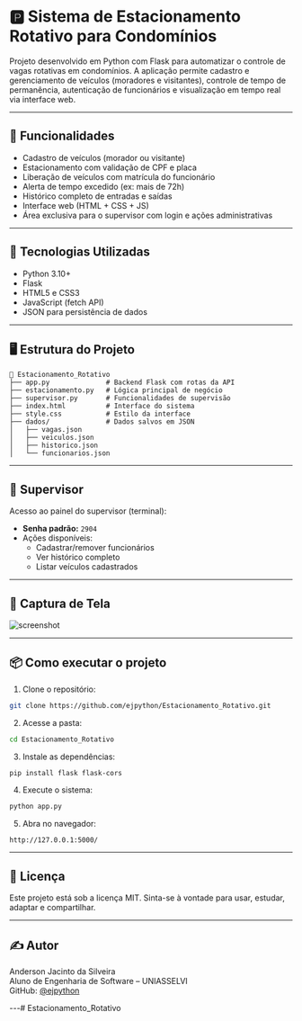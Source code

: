 # 🅿️ Sistema de Estacionamento Rotativo para Condomínios

Projeto desenvolvido em Python com Flask para automatizar o controle de vagas rotativas em condomínios. A aplicação permite cadastro e gerenciamento de veículos (moradores e visitantes), controle de tempo de permanência, autenticação de funcionários e visualização em tempo real via interface web.

---

## 🚀 Funcionalidades

- Cadastro de veículos (morador ou visitante)
- Estacionamento com validação de CPF e placa
- Liberação de veículos com matrícula do funcionário
- Alerta de tempo excedido (ex: mais de 72h)
- Histórico completo de entradas e saídas
- Interface web (HTML + CSS + JS)
- Área exclusiva para o supervisor com login e ações administrativas

---

## 🧰 Tecnologias Utilizadas

- Python 3.10+
- Flask
- HTML5 e CSS3
- JavaScript (fetch API)
- JSON para persistência de dados

---

## 🖥️ Estrutura do Projeto

```
📁 Estacionamento_Rotativo
├── app.py              # Backend Flask com rotas da API
├── estacionamento.py   # Lógica principal de negócio
├── supervisor.py       # Funcionalidades de supervisão
├── index.html          # Interface do sistema
├── style.css           # Estilo da interface
├── dados/              # Dados salvos em JSON
│   ├── vagas.json
│   ├── veiculos.json
│   ├── historico.json
│   └── funcionarios.json
```

---

## 🔐 Supervisor

Acesso ao painel do supervisor (terminal):

- **Senha padrão:** `2904`
- Ações disponíveis:
  - Cadastrar/remover funcionários
  - Ver histórico completo
  - Listar veículos cadastrados

---

## 📸 Captura de Tela

![screenshot](imagens/tela-sistema.png)

---

## 📦 Como executar o projeto

1. Clone o repositório:
```bash
git clone https://github.com/ejpython/Estacionamento_Rotativo.git
```

2. Acesse a pasta:
```bash
cd Estacionamento_Rotativo
```

3. Instale as dependências:
```bash
pip install flask flask-cors
```

4. Execute o sistema:
```bash
python app.py
```

5. Abra no navegador:
```
http://127.0.0.1:5000/
```

---

## 📄 Licença

Este projeto está sob a licença MIT. Sinta-se à vontade para usar, estudar, adaptar e compartilhar.

---

## ✍️ Autor

Anderson Jacinto da Silveira  
Aluno de Engenharia de Software – UNIASSELVI  
GitHub: [@ejpython](https://github.com/ejpython)

---#   E s t a c i o n a m e n t o _ R o t a t i v o  
 